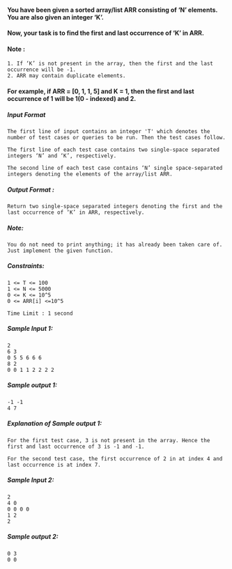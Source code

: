 <div _ngcontent-serverapp-c200="" class="description ng-star-inserted"><h4 id="you-have-been-given-a-sorted-array-list-arr-consisting-of-n-elements-you-are-also-given-an-integer-k">You have been given a sorted array/list ARR consisting of ‘N’ elements. You are also given an integer ‘K’.</h4>

<h4 id="now-your-task-is-to-find-the-first-and-last-occurrence-of-k-in-arr">Now, your task is to find the first and last occurrence of ‘K’ in ARR.</h4>

<h4 id="note">Note :</h4>

<pre><code>1. If ‘K’ is not present in the array, then the first and the last occurrence will be -1. 
2. ARR may contain duplicate elements.
</code></pre>

<h4 id="for-example-if-arr-0-1-1-5-and-k-1-then-the-first-and-last-occurrence-of-1-will-be-1-0-indexed-and-2">For example, if ARR = [0, 1, 1, 5] and K = 1, then the first and last occurrence of 1 will be 1(0 - indexed) and 2.</h4>

<h5 id="input-format">Input Format</h5>

<pre><code>The first line of input contains an integer 'T' which denotes the number of test cases or queries to be run. Then the test cases follow.

The first line of each test case contains two single-space separated integers ‘N’ and ‘K’, respectively.

The second line of each test case contains ‘N’ single space-separated integers denoting the elements of the array/list ARR.
</code></pre>

<h5 id="output-format">Output Format :</h5>

<pre><code>Return two single-space separated integers denoting the first and the last occurrence of ‘K’ in ARR, respectively.
</code></pre>

<h5 id="note">Note:</h5>

<pre><code>You do not need to print anything; it has already been taken care of. Just implement the given function.
</code></pre>

<h5 id="constraints">Constraints:</h5>

<pre><code>1 &lt;= T &lt;= 100
1 &lt;= N &lt;= 5000
0 &lt;= K &lt;= 10^5
0 &lt;= ARR[i] &lt;=10^5

Time Limit : 1 second
</code></pre>
</div>
<div _ngcontent-serverapp-c200="" class="description ng-star-inserted"><h5>Sample Input 1:</h5>

<pre><code>2
6 3
0 5 5 6 6 6
8 2
0 0 1 1 2 2 2 2
</code></pre>

<h5>Sample output 1:</h5>

<pre><code>-1 -1 
4 7
</code></pre>

<h5>Explanation of Sample output 1:</h5>

<pre><code>For the first test case, 3 is not present in the array. Hence the first and last occurrence of 3 is -1 and -1.

For the second test case, the first occurrence of 2 in at index 4 and last occurrence is at index 7.
</code></pre>

<h5>Sample Input 2:</h5>

<pre><code>2
4 0
0 0 0 0
1 2
2
</code></pre>

<h5>Sample output 2:</h5>

<pre><code>0 3
0 0
</code></pre>
</div>
